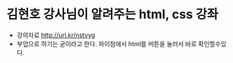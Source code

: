 # 김현호 강사님이 알려주는 html, css 강좌
- 강의자료
http://url.kr/nstvyg
- 부업으로 하기는 굳이라고 한다.
파이참에서 html를 버튼을 눌러서 바로 확인할수있다.
